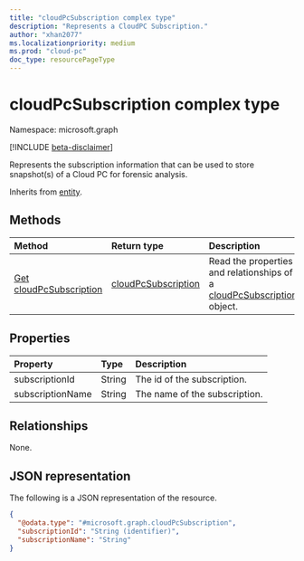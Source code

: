 ```yaml
---
title: "cloudPcSubscription complex type"
description: "Represents a CloudPC Subscription."
author: "xhan2077"
ms.localizationpriority: medium
ms.prod: "cloud-pc"
doc_type: resourcePageType
---
```


# cloudPcSubscription complex type

Namespace: microsoft.graph

[!INCLUDE [beta-disclaimer](../../includes/beta-disclaimer.md)]

Represents the subscription information that can be used to store snapshot(s) of a Cloud PC for forensic analysis.


Inherits from [entity](../resources/entity.md).

## Methods
|Method|Return type|Description|
|:---|:---|:---|
|[Get cloudPcSubscription](../api/cloudpcsubscription-get.md)|[cloudPcSubscription](../resources/cloudpcsubscription.md)|Read the properties and relationships of a [cloudPcSubscription](../resources/cloudpcsubscription.md) object.|

## Properties
|Property|Type|Description|
|:---|:---|:---|
|subscriptionId|String|The id of the subscription.|
|subscriptionName|String|The name of the subscription.|

## Relationships
None.

## JSON representation
The following is a JSON representation of the resource.
<!-- {
  "blockType": "resource",
  "keyProperty": "subscriptionId",
  "@odata.type": "microsoft.graph.cloudPcSubscription",
  "baseType": "microsoft.graph.entity",
  "openType": false
}
-->
``` json
{
  "@odata.type": "#microsoft.graph.cloudPcSubscription",
  "subscriptionId": "String (identifier)",
  "subscriptionName": "String"
}
```

